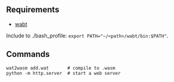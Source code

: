 ## Requirements

- [wabt](https://github.com/WebAssembly/wabt)

Include to ./bash_profile: `export PATH="~/<path>/wabt/bin:$PATH"`.

## Commands

```
wat2wasm add.wat       # compile to .wasm
python -m http.server  # start a web server
```
